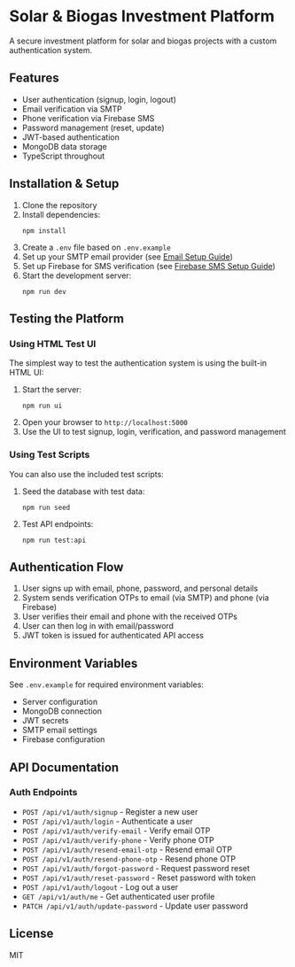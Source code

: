 # Solar & Biogas Investment Platform

A secure investment platform for solar and biogas projects with a custom authentication system.

## Features

- User authentication (signup, login, logout)
- Email verification via SMTP
- Phone verification via Firebase SMS
- Password management (reset, update)
- JWT-based authentication
- MongoDB data storage
- TypeScript throughout

## Installation & Setup

1. Clone the repository
2. Install dependencies:
   ```
   npm install
   ```
3. Create a `.env` file based on `.env.example`
4. Set up your SMTP email provider (see [Email Setup Guide](docs/email-setup.md))
5. Set up Firebase for SMS verification (see [Firebase SMS Setup Guide](docs/firebase-sms-setup.md))
6. Start the development server:
   ```
   npm run dev
   ```

## Testing the Platform

### Using HTML Test UI

The simplest way to test the authentication system is using the built-in HTML UI:

1. Start the server:
   ```
   npm run ui
   ```
2. Open your browser to `http://localhost:5000`
3. Use the UI to test signup, login, verification, and password management

### Using Test Scripts

You can also use the included test scripts:

1. Seed the database with test data:
   ```
   npm run seed
   ```
2. Test API endpoints:
   ```
   npm run test:api
   ```

## Authentication Flow

1. User signs up with email, phone, password, and personal details
2. System sends verification OTPs to email (via SMTP) and phone (via Firebase)
3. User verifies their email and phone with the received OTPs
4. User can then log in with email/password
5. JWT token is issued for authenticated API access

## Environment Variables

See `.env.example` for required environment variables:

- Server configuration
- MongoDB connection
- JWT secrets
- SMTP email settings
- Firebase configuration

## API Documentation

### Auth Endpoints

- `POST /api/v1/auth/signup` - Register a new user
- `POST /api/v1/auth/login` - Authenticate a user
- `POST /api/v1/auth/verify-email` - Verify email OTP
- `POST /api/v1/auth/verify-phone` - Verify phone OTP
- `POST /api/v1/auth/resend-email-otp` - Resend email OTP
- `POST /api/v1/auth/resend-phone-otp` - Resend phone OTP
- `POST /api/v1/auth/forgot-password` - Request password reset
- `POST /api/v1/auth/reset-password` - Reset password with token
- `POST /api/v1/auth/logout` - Log out a user
- `GET /api/v1/auth/me` - Get authenticated user profile
- `PATCH /api/v1/auth/update-password` - Update user password

## License

MIT 